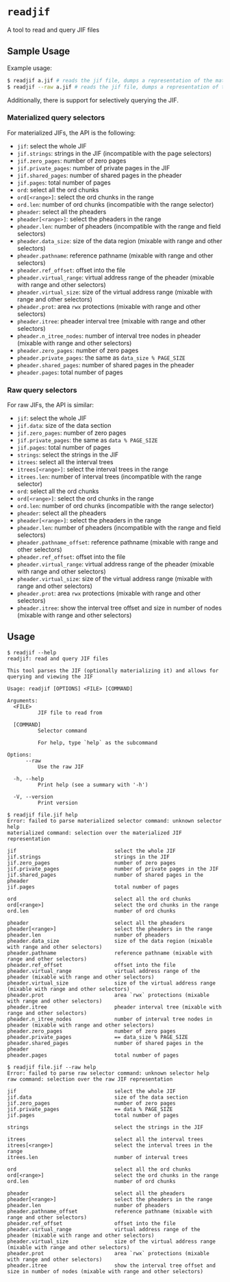 # `readjif`

A tool to read and query JIF files

## Sample Usage

Example usage:
```sh
$ readjif a.jif # reads the jif file, dumps a representation of the materialized JIF
$ readjif --raw a.jif # reads the jif file, dumps a representation of the raw JIF
```

Additionally, there is support for selectively querying the JIF.

### Materialized query selectors

For materialized JIFs, the API is the following:
- `jif`: select the whole JIF
- `jif.strings`: strings in the JIF (incompatible with the page selectors)
- `jif.zero_pages`: number of zero pages
- `jif.private_pages`: number of private pages in the JIF
- `jif.shared_pages`: number of shared pages in the pheader
- `jif.pages`: total number of pages
- `ord`: select all the ord chunks
- `ord[<range>]`: select the ord chunks in the range
- `ord.len`: number of ord chunks (incompatible with the range selector)
- `pheader`: select all the pheaders
- `pheader[<range>]`: select the pheaders in the range
- `pheader.len`: number of pheaders (incompatible with the range and field selectors)
- `pheader.data_size`: size of the data region (mixable with range and other selectors)
- `pheader.pathname`: reference pathname (mixable with range and other selectors)
- `pheader.ref_offset`: offset into the file
- `pheader.virtual_range`: virtual address range of the pheader (mixable with range and other selectors)
- `pheader.virtual_size`: size of the virtual address range (mixable with range and other selectors)
- `pheader.prot`: area `rwx` protections (mixable with range and other selectors)
- `pheader.itree`: pheader interval tree (mixable with range and other selectors)
- `pheader.n_itree_nodes`: number of interval tree nodes in pheader (mixable with range and other selectors)
- `pheader.zero_pages`: number of zero pages
- `pheader.private_pages`: the same as `data_size % PAGE_SIZE`
- `pheader.shared_pages`: number of shared pages in the pheader
- `pheader.pages`: total number of pages

### Raw query selectors

For raw JIFs, the API is similar:
- `jif`: select the whole JIF
- `jif.data`: size of the data section
- `jif.zero_pages`: number of zero pages
- `jif.private_pages`: the same as `data % PAGE_SIZE`
- `jif.pages`: total number of pages
- `strings`: select the strings in the JIF
- `itrees`: select all the interval trees
- `itrees[<range>]`: select the interval trees in the range
- `itrees.len`: number of interval trees (incompatible with the range selector)
- `ord`: select all the ord chunks
- `ord[<range>]`: select the ord chunks in the range
- `ord.len`: number of ord chunks (incompatible with the range selector)
- `pheader`: select all the pheaders
- `pheader[<range>]`: select the pheaders in the range
- `pheader.len`: number of pheaders (incompatible with the range and field selectors)
- `pheader.pathname_offset`: reference pathname (mixable with range and other selectors)
- `pheader.ref_offset`: offset into the file
- `pheader.virtual_range`: virtual address range of the pheader (mixable with range and other selectors)
- `pheader.virtual_size`: size of the virtual address range (mixable with range and other selectors)
- `pheader.prot`: area `rwx` protections (mixable with range and other selectors)
- `pheader.itree`: show the interval tree offset and size in number of nodes (mixable with range and other selectors)

## Usage

```
$ readjif --help
readjif: read and query JIF files

This tool parses the JIF (optionally materializing it) and allows for querying and viewing the JIF

Usage: readjif [OPTIONS] <FILE> [COMMAND]

Arguments:
  <FILE>
          JIF file to read from

  [COMMAND]
          Selector command

          For help, type `help` as the subcommand

Options:
      --raw
          Use the raw JIF

  -h, --help
          Print help (see a summary with '-h')

  -V, --version
          Print version
```

```
$ readjif file.jif help
Error: failed to parse materialized selector command: unknown selector help
materialized command: selection over the materialized JIF representation

jif                                select the whole JIF
jif.strings                        strings in the JIF
jif.zero_pages                     number of zero pages
jif.private_pages                  number of private pages in the JIF
jif.shared_pages                   number of shared pages in the pheader
jif.pages                          total number of pages

ord                                select all the ord chunks
ord[<range>]                       select the ord chunks in the range
ord.len                            number of ord chunks

pheader                            select all the pheaders
pheader[<range>]                   select the pheaders in the range
pheader.len                        number of pheaders
pheader.data_size                  size of the data region (mixable with range and other selectors)
pheader.pathname                   reference pathname (mixable with range and other selectors)
pheader.ref_offset                 offset into the file
pheader.virtual_range              virtual address range of the pheader (mixable with range and other selectors)
pheader.virtual_size               size of the virtual address range (mixable with range and other selectors)
pheader.prot                       area `rwx` protections (mixable with range and other selectors)
pheader.itree                      pheader interval tree (mixable with range and other selectors)
pheader.n_itree_nodes              number of interval tree nodes in pheader (mixable with range and other selectors)
pheader.zero_pages                 number of zero pages
pheader.private_pages              == data_size % PAGE_SIZE
pheader.shared_pages               number of shared pages in the pheader
pheader.pages                      total number of pages
```

```
$ readjif file.jif --raw help
Error: failed to parse raw selector command: unknown selector help
raw command: selection over the raw JIF representation

jif                                select the whole JIF
jif.data                           size of the data section
jif.zero_pages                     number of zero pages
jif.private_pages                  == data % PAGE_SIZE
jif.pages                          total number of pages

strings                            select the strings in the JIF

itrees                             select all the interval trees
itrees[<range>]                    select the interval trees in the range
itrees.len                         number of interval trees

ord                                select all the ord chunks
ord[<range>]                       select the ord chunks in the range
ord.len                            number of ord chunks

pheader                            select all the pheaders
pheader[<range>]                   select the pheaders in the range
pheader.len                        number of pheaders
pheader.pathname_offset            reference pathname (mixable with range and other selectors)
pheader.ref_offset                 offset into the file
pheader.virtual_range              virtual address range of the pheader (mixable with range and other selectors)
pheader.virtual_size               size of the virtual address range (mixable with range and other selectors)
pheader.prot                       area `rwx` protections (mixable with range and other selectors)
pheader.itree                      show the interval tree offset and size in number of nodes (mixable with range and other selectors)
```
